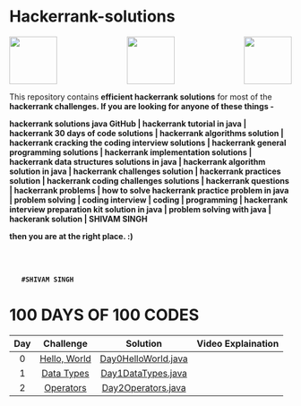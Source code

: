# Hackerrank-solutions
<p align="center">
<a  href="https://www.linkedin.com/in/shivam-singh-a82916230/">
       <img align="left" height=85 src="https://pbs.twimg.com/media/Cgg-bSPW4AAhN_P.jpg">
   </a>
   <a align="center" href="https://www.hackerrank.com/shivamrajput8020?hr_r=1">
       <img height=85 src="https://upload.wikimedia.org/wikipedia/commons/thumb/4/40/HackerRank_Icon-1000px.png/800px-HackerRank_Icon-1000px.png">
   </a>
   <a href="https://www.instagram.com/_shivam_shekhawat_/">
       <img align="right" height=85 src="https://images.squarespace-cdn.com/content/v1/5ddd6b964cdfc319c050b2dd/1596484382246-ZAHHXQ0MZRLMCASL46EH/instagram-button.png">
   </a>
 <p/>
This repository contains <b>efficient hackerrank solutions</b> for most of the <b>hackerrank challenges. If you are looking for anyone of these things -

hackerrank solutions java GitHub | hackerrank tutorial in java | hackerrank 30 days of code solutions | hackerrank algorithms solution | hackerrank cracking the coding interview solutions | hackerrank general programming solutions | hackerrank implementation solutions | hackerrank data structures solutions in java | hackerrank algorithm solution in java | hackerrank challenges solution | hackerrank practices solution | hackerrank coding challenges solutions | hackerrank questions | hackerrank problems | how to solve hackerrank practice problem in java | problem solving | coding interview | coding | programming | hackerrank interview preparation kit solution in java | problem solving with java | hackerank solution | SHIVAM SINGH 

then you are at the right place. :)

<br/>
<br/>
       
       #SHIVAM SINGH
  
  
  # 100 DAYS OF 100 CODES
  
       
| Day |                                                Challenge                                              				  |                                                                                           Solution                                                                                                                              									    |				 	  Video Explaination					   |
|:---:|:---------------------------------------------------------------------------------------------------------------------:|:-----------------------------------------------------------------------------------------------------------------------------------------------------------------------------------------------------------------------------------------------------------------------:|:------------------------------------------------------------:|
|  0  | [Hello, World](https://www.hackerrank.com/challenges/30-hello-world)                                  				  | [Day0HelloWorld.java](https://github.com/Java-aid/Hackerrank-Solutions/blob/master/HackerRankDashboard/Tutorials/30DaysOfCode/src/main/java/com/javaaid/hackerrank/solutions/thirtydaysofcode/Day0HelloWorld.java)               									    |														       |
|  1  | [Data Types](https://www.hackerrank.com/challenges/30-data-types)                                     				  | [Day1DataTypes.java](https://github.com/Java-aid/Hackerrank-Solutions/blob/master/HackerRankDashboard/Tutorials/30DaysOfCode/src/main/java/com/javaaid/hackerrank/solutions/thirtydaysofcode/Day1DataTypes.java)                									    | 														       |
|  2  | [Operators](https://www.hackerrank.com/challenges/30-operators/problem)                                   		      | [Day2Operators.java](https://github.com/Java-aid/Hackerrank-Solutions/blob/master/HackerRankDashboard/Tutorials/30DaysOfCode/src/main/java/com/javaaid/hackerrank/solutions/thirtydaysofcode/Day2Operators.java)              										    | 														       |
  
  
